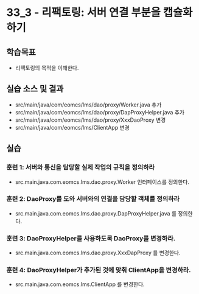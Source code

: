 # 33_3 - 리팩토링: 서버 연결 부분을 캡슐화하기

## 학습목표

- 리팩토링의 목적을 이해한다.

## 실습 소스 및 결과

- src/main/java/com/eomcs/lms/dao/proxy/Worker.java 추가
- src/main/java/com/eomcs/lms/dao/proxy/DapProxyHelper.java 추가
- src/main/java/com/eomcs/lms/dao/proxy/XxxDaoProxy 변경
- src/main/java/com/eomcs/lms/ClientApp 변경

## 실습  

### 훈련 1: 서버와 통신을 담당할 실제 작업의 규칙을 정의하라

-  src.main.java.com.eomcs.lms.dao.proxy.Worker 인터페이스를 정의한다.


### 훈련 2: DaoProxy를 도와 서버와의 연결을 담당할 객체를 정의하라 

- src.main.java.com.eomcs.lms.dao.proxy.DapProxyHelper.java 를 정의한다.


### 훈련 3: DaoProxyHelper를 사용하도록 DaoProxy를 변경하라.

- src.main.java.com.eomcs.lms.dao.proxy.XxxDapProxy 를 변경한다.

### 훈련 4: DaoProxyHelper가 추가된 것에 맞춰 ClientApp을 변경하라.

- src.main.java.com.eomcs.lms.ClientApp 를 변경한다.